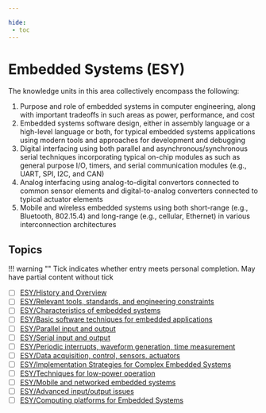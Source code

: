 ```yaml
---

hide:
 - toc
---
```


# Embedded Systems (ESY)

The knowledge units in this area collectively encompass the following:

1. Purpose and role of embedded systems in computer engineering, along with important tradeoffs in such areas as power, performance,
   and cost
2. Embedded systems software design, either in assembly language or a high-level language or both, for typical embedded systems
   applications using modern tools and approaches for development and debugging
3. Digital interfacing using both parallel and asynchronous/synchronous serial techniques incorporating typical on-chip modules as such as
   general purpose I/O, timers, and serial communication modules (e.g., UART, SPI, I2C, and CAN)
4. Analog interfacing using analog-to-digital convertors connected to common sensor elements and digital-to-analog converters
   connected to typical actuator elements
5. Mobile and wireless embedded systems using both short-range (e.g., Bluetooth, 802.15.4) and long-range (e.g., cellular, Ethernet) in
   various interconnection architectures


## Topics

!!! warning ""
    Tick indicates whether entry meets personal completion. May have partial content without tick

- [ ] [ESY/History and Overview](01_History-Overview.md)
- [ ] [ESY/Relevant tools, standards, and engineering constraints](02_Tools-Standards-Constraints.md)
- [ ] [ESY/Characteristics of embedded systems](03_Characteristics.md)
- [ ] [ESY/Basic software techniques for embedded applications](04_Software-Techniques.md)
- [ ] [ESY/Parallel input and output](05_Parallel-IO.md)
- [ ] [ESY/Serial input and output](06_Serial-IO.md)
- [ ] [ESY/Periodic interrupts, waveform generation, time measurement](07_Interrupts-Waveform-Gen.md)
- [ ] [ESY/Data acquisition, control, sensors, actuators](08_Acquisition-Control.md)
- [ ] [ESY/Implementation Strategies for Complex Embedded Systems](09_Complex-Embedded-Systems.md)
- [ ] [ESY/Techniques for low-power operation](10_Low-Power.md)
- [ ] [ESY/Mobile and networked embedded systems](11_Mobile-Networked.md)
- [ ] [ESY/Advanced input/output issues](12_IO-Issues.md)
- [ ] [ESY/Computing platforms for Embedded Systems](13_Computing-Platforms.md)